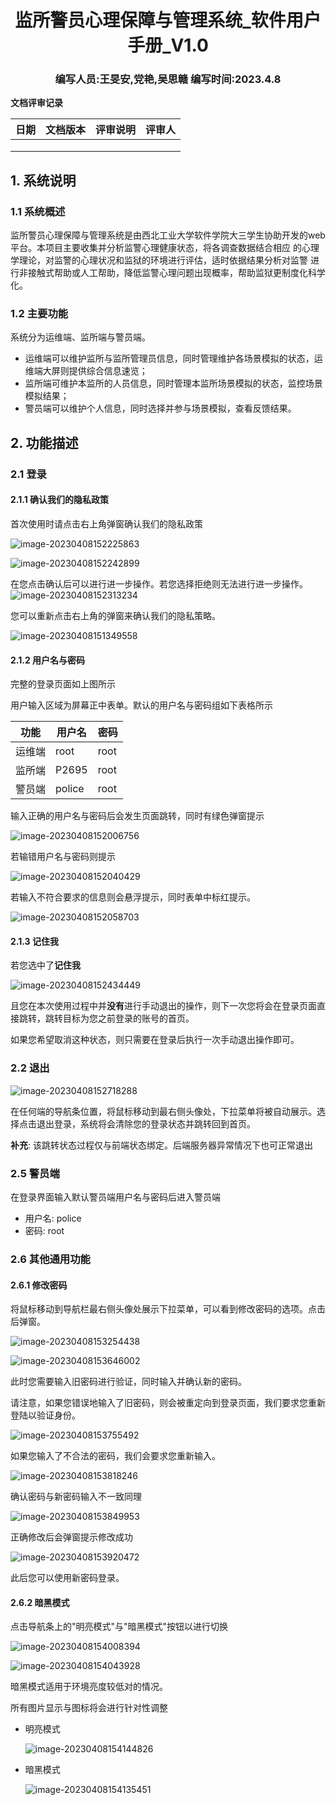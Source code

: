 <div align="center">
    <h1>
        监所警员心理保障与管理系统_软件用户手册_V1.0
    </h1>
    <h3>
        编写人员:王旻安,党艳,吴思赣    编写时间:2023.4.8
    </h3>
</div>



**文档评审记录**


  | 日期 | 文档版本 | 评审说明 | 评审人 |
  | ---- | -------- | -------- | ------ |
  |      |          |          |        |
  |      |          |          |        |
  |      |          |          |        |



## 1. 系统说明

### 1.1 系统概述

监所警员心理保障与管理系统是由西北工业大学软件学院大三学生协助开发的web平台。本项目主要收集并分析监警心理健康状态，将各调查数据结合相应 的心理学理论，对监警的心理状况和监狱的环境进行评估，适时依据结果分析对监警 进行非接触式帮助或人工帮助，降低监警心理问题出现概率，帮助监狱更制度化科学化。



### 1.2 主要功能

系统分为运维端、监所端与警员端。

+ 运维端可以维护监所与监所管理员信息，同时管理维护各场景模拟的状态，运维端大屏则提供综合信息速览；
+ 监所端可维护本监所的人员信息，同时管理本监所场景模拟的状态，监控场景模拟结果；
+ 警员端可以维护个人信息，同时选择并参与场景模拟，查看反馈结果。



## 2. 功能描述

### 2.1 登录

#### 2.1.1 确认我们的隐私政策

首次使用时请点击右上角弹窗确认我们的隐私政策

![image-20230408152225863](https://cdn.jsdelivr.net/gh/WangMinan/Pics/image-20230408152225863.png)

![image-20230408152242899](https://cdn.jsdelivr.net/gh/WangMinan/Pics/image-20230408152242899.png)

在您点击确认后可以进行进一步操作。若您选择拒绝则无法进行进一步操作。![image-20230408152313234](https://cdn.jsdelivr.net/gh/WangMinan/Pics/image-20230408152313234.png)

您可以重新点击右上角的弹窗来确认我们的隐私策略。

![image-20230408151349558](https://cdn.jsdelivr.net/gh/WangMinan/Pics/image-20230408151349558.png)



#### 2.1.2 用户名与密码

完整的登录页面如上图所示

用户输入区域为屏幕正中表单。默认的用户名与密码组如下表格所示

| 功能   | 用户名 | 密码 |
| ------ | ------ | ---- |
| 运维端 | root   | root |
| 监所端 | P2695  | root |
| 警员端 | police | root |

输入正确的用户名与密码后会发生页面跳转，同时有绿色弹窗提示

![image-20230408152006756](https://cdn.jsdelivr.net/gh/WangMinan/Pics/image-20230408152006756.png)

若输错用户名与密码则提示

![image-20230408152040429](https://cdn.jsdelivr.net/gh/WangMinan/Pics/image-20230408152040429.png)

若输入不符合要求的信息则会悬浮提示，同时表单中标红提示。

![image-20230408152058703](https://cdn.jsdelivr.net/gh/WangMinan/Pics/image-20230408152058703.png)



#### 2.1.3 记住我

若您选中了**记住我**

![image-20230408152434449](https://cdn.jsdelivr.net/gh/WangMinan/Pics/image-20230408152434449.png)

且您在本次使用过程中并**没有**进行手动退出的操作，则下一次您将会在登录页面直接跳转，跳转目标为您之前登录的账号的首页。

如果您希望取消这种状态，则只需要在登录后执行一次手动退出操作即可。



### 2.2 退出

![image-20230408152718288](https://cdn.jsdelivr.net/gh/WangMinan/Pics/image-20230408152718288.png)

在任何端的导航条位置，将鼠标移动到最右侧头像处，下拉菜单将被自动展示。选择点击退出登录，系统将会清除您的登录状态并跳转回到首页。

**补充**: 该跳转状态过程仅与前端状态绑定。后端服务器异常情况下也可正常退出



### 2.5 警员端

在登录界面输入默认警员端用户名与密码后进入警员端

+ 用户名: police
+ 密码: root



### 2.6 其他通用功能

#### 2.6.1 修改密码

将鼠标移动到导航栏最右侧头像处展示下拉菜单，可以看到修改密码的选项。点击后弹窗。

![image-20230408153254438](https://cdn.jsdelivr.net/gh/WangMinan/Pics/image-20230408153254438.png)

![image-20230408153646002](https://cdn.jsdelivr.net/gh/WangMinan/Pics/image-20230408153646002.png)

此时您需要输入旧密码进行验证，同时输入并确认新的密码。

请注意，如果您错误地输入了旧密码，则会被重定向到登录页面，我们要求您重新登陆以验证身份。

![image-20230408153755492](https://cdn.jsdelivr.net/gh/WangMinan/Pics/image-20230408153755492.png)

如果您输入了不合法的密码，我们会要求您重新输入。

![image-20230408153818246](https://cdn.jsdelivr.net/gh/WangMinan/Pics/image-20230408153818246.png)

确认密码与新密码输入不一致同理

![image-20230408153849953](https://cdn.jsdelivr.net/gh/WangMinan/Pics/image-20230408153849953.png)

正确修改后会弹窗提示修改成功

![image-20230408153920472](https://cdn.jsdelivr.net/gh/WangMinan/Pics/image-20230408153920472.png)

此后您可以使用新密码登录。



#### 2.6.2 暗黑模式

点击导航条上的"明亮模式"与"暗黑模式"按钮以进行切换

![image-20230408154008394](https://cdn.jsdelivr.net/gh/WangMinan/Pics/image-20230408154008394.png)

![image-20230408154043928](https://cdn.jsdelivr.net/gh/WangMinan/Pics/image-20230408154043928.png)

暗黑模式适用于环境亮度较低对的情况。

所有图片显示与图标将会进行针对性调整

+ 明亮模式

  ![image-20230408154144826](https://cdn.jsdelivr.net/gh/WangMinan/Pics/image-20230408154144826.png)

+ 暗黑模式

  ![image-20230408154135451](https://cdn.jsdelivr.net/gh/WangMinan/Pics/image-20230408154135451.png)
